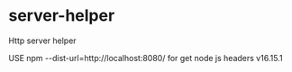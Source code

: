# server-helper
Http server helper

USE npm --dist-url=http://localhost:8080/ for get node js headers v16.15.1
 
 